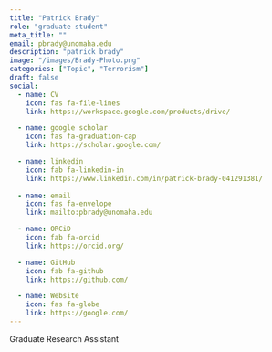 ```yaml
---
title: "Patrick Brady"
role: "graduate student"
meta_title: ""
email: pbrady@unomaha.edu
description: "patrick brady"
image: "/images/Brady-Photo.png"
categories: ["Topic", "Terrorism"]
draft: false
social:
  - name: CV
    icon: fas fa-file-lines
    link: https://workspace.google.com/products/drive/

  - name: google scholar
    icon: fas fa-graduation-cap
    link: https://scholar.google.com/

  - name: linkedin
    icon: fab fa-linkedin-in
    link: https://www.linkedin.com/in/patrick-brady-041291381/
  
  - name: email
    icon: fas fa-envelope
    link: mailto:pbrady@unomaha.edu

  - name: ORCiD
    icon: fab fa-orcid
    link: https://orcid.org/

  - name: GitHub
    icon: fab fa-github
    link: https://github.com/

  - name: Website
    icon: fas fa-globe
    link: https://google.com/
---
```

Graduate Research Assistant
<!--more-->